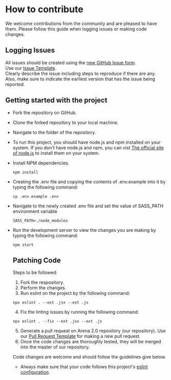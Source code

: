 # How to contribute

We welcome contributions from the community and are pleased to have them. 
Please follow this guide when logging issues or making code changes.

## Logging Issues

All issues should be created using the [new GitHub Issue form](https://github.com/siesgstarena/Arena-2.0/issues/new?assignees=&labels=&template=issue_template.md&title=).  
Use our [Issue Template](https://github.com/siesgstarena/Arena-2.0/blob/master/.github/ISSUE_TEMPLATE/issue_template.md).  
Clearly describe the issue including steps to reproduce if there are any.
Also, make sure to indicate the earliest version that has the issue being reported.

## Getting started with the project

* Fork the repository on GitHub.
* Clone the forked repository to your local machine.
* Navigate to the folder of the repository.
* To run this project, you should have node.js and npm installed on your system.
If you don't have node.js and npm, you can vist [The official site of node.js](https://nodejs.org/en/)
to install them on your system.
* Install NPM dependencies.  
  ```
  npm install
  ```
* Creating the .env file and copying the contents of .env.example into it by typing the following command:
  ``` 
  cp .env.example .env
  ```
* Navigate to the newly created .env file and set the value of SASS_PATH environment variable
  ``` 
  SASS_PATH=./node_modules
  ```
* Run the development server to view the changes you are making by typing the following
command:
  ```
  npm start
  ```
  
  ## Patching Code
  
   Steps to be followed:
   1. Fork the respository.
   2. Perform the changes.
   3. Run eslint on the project by the following command:
   ```
   npx eslint . --ext .jsx --ext .js
   ```
   4. Fix the linting issues by running the following command:
   ```
   npx eslint . --fix --ext .jsx --ext .js
   ```
   5. Generate a pull request on Arena 2.0 repository (our repository). Use our [Pull Request Template](https://github.com/siesgstarena/Arena-2.0/blob/master/.github/PULL_REQUEST_TEMPLATE.md) for making a new pull request.
   6. Once the code changes are thoroughly tested, they will be merged into the master of our repository.
  
  Code changes are welcome and should follow the guidelines give below.
  
  * Always make sure that your code follows this project's [eslint configuration](https://github.com/siesgstarena/Arena-2.0/blob/master/.eslintrc.js).
  
